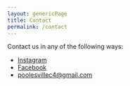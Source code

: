 ```yaml
---
layout: genericPage
title: Contact
permalink: /contact
---
```

Contact us in any of the following ways:

- [Instagram](https://www.instagram.com/poolesvillec4/)
- [Facebook]("https://www.facebook.com/Poolesville-Combating-Childhood-Cancer-Club-109611417299285/")
- <poolesvillec4@gmail.com>